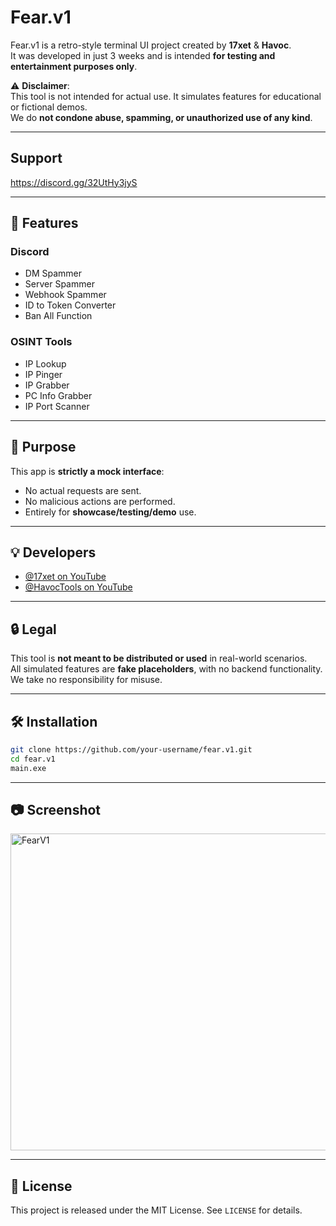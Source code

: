 # Fear.v1

Fear.v1 is a retro-style terminal UI project created by **17xet** & **Havoc**.  
It was developed in just 3 weeks and is intended **for testing and entertainment purposes only**.

⚠️ **Disclaimer**:  
This tool is not intended for actual use. It simulates features for educational or fictional demos.  
We do **not condone abuse, spamming, or unauthorized use of any kind**.

---
## Support
https://discord.gg/32UtHy3jyS

---

## 🧠 Features 

### Discord 
- DM Spammer
- Server Spammer
- Webhook Spammer
- ID to Token Converter
- Ban All Function

### OSINT Tools 
- IP Lookup
- IP Pinger
- IP Grabber
- PC Info Grabber
- IP Port Scanner

---

## 🎯 Purpose

This app is **strictly a mock interface**:
- No actual requests are sent.
- No malicious actions are performed.
- Entirely for **showcase/testing/demo** use.

---

## 💡 Developers
- [@17xet on YouTube](https://youtube.com/@17xet)
- [@HavocTools on YouTube](https://youtube.com/@HavocTools)

---

## 🔒 Legal

This tool is **not meant to be distributed or used** in real-world scenarios.  
All simulated features are **fake placeholders**, with no backend functionality.  
We take no responsibility for misuse.

---

## 🛠️ Installation

```bash
git clone https://github.com/your-username/fear.v1.git
cd fear.v1
main.exe
```

---

## 📷 Screenshot

<img width="975" height="507" alt="FearV1" src="https://github.com/user-attachments/assets/3872f87e-76e2-4a4a-84d1-6c7f13e4c0f7" />


---

## 🧾 License

This project is released under the MIT License. See `LICENSE` for details.
